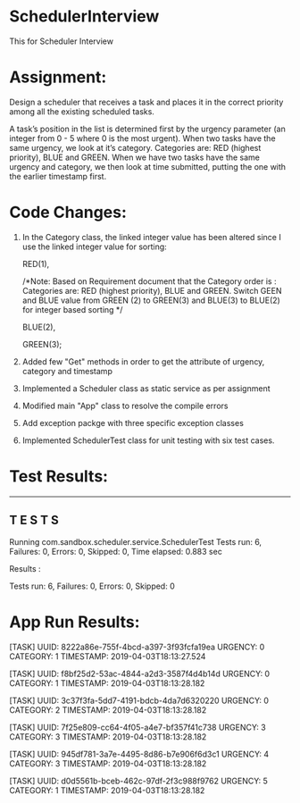 # SchedulerInterview
This for Scheduler Interview

# Assignment:

Design a scheduler that receives a task and places it in the correct priority among all the existing scheduled tasks. 

A task’s position in the list is determined first by the urgency parameter (an integer from 0 - 5 where 0 is the most urgent). When two tasks have the same urgency, we look at it’s category. Categories are: RED (highest priority), BLUE and GREEN. When we have two tasks have the same urgency and category, we then look at time submitted, putting the one with the earlier timestamp first. 


# Code Changes:

1) In the Category class, the linked integer value has been altered since I use the linked integer value for sorting:

   RED(1),
   
    /*Note:  Based on Requirement document that the Category order is :
        Categories are: RED (highest priority), BLUE and GREEN.
        Switch GEEN and BLUE value from GREEN (2) to GREEN(3) and BLUE(3) to BLUE(2)
        for integer based sorting
    */
    
    BLUE(2),
    
    GREEN(3);

2) Added few "Get" methods in order to get the attribute of urgency, category and timestamp
3) Implemented a Scheduler class as static service as per assignment
4) Modified main "App" class to resolve the compile errors
5) Add exception packge with three specific exception classes
6) Implemented SchedulerTest class for unit testing with six test cases.

# Test Results:

-------------------------------------------------------
 T E S T S
-------------------------------------------------------
Running com.sandbox.scheduler.service.SchedulerTest
Tests run: 6, Failures: 0, Errors: 0, Skipped: 0, Time elapsed: 0.883 sec

Results :

Tests run: 6, Failures: 0, Errors: 0, Skipped: 0

# App Run Results:

 [TASK] UUID: 8222a86e-755f-4bcd-a397-3f93fcfa19ea URGENCY: 0 CATEGORY: 1 TIMESTAMP: 2019-04-03T18:13:27.524

 [TASK] UUID: f8bf25d2-53ac-4844-a2d3-3587f4d4b14d URGENCY: 0 CATEGORY: 1 TIMESTAMP: 2019-04-03T18:13:28.182

 [TASK] UUID: 3c37f3fa-5dd7-4191-bdcb-4da7d6320220 URGENCY: 0 CATEGORY: 2 TIMESTAMP: 2019-04-03T18:13:28.182

 [TASK] UUID: 7f25e809-cc64-4f05-a4e7-bf357f41c738 URGENCY: 3 CATEGORY: 3 TIMESTAMP: 2019-04-03T18:13:28.182

 [TASK] UUID: 945df781-3a7e-4495-8d86-b7e906f6d3c1 URGENCY: 4 CATEGORY: 3 TIMESTAMP: 2019-04-03T18:13:28.182

 [TASK] UUID: d0d5561b-bceb-462c-97df-2f3c988f9762 URGENCY: 5 CATEGORY: 1 TIMESTAMP: 2019-04-03T18:13:28.182




